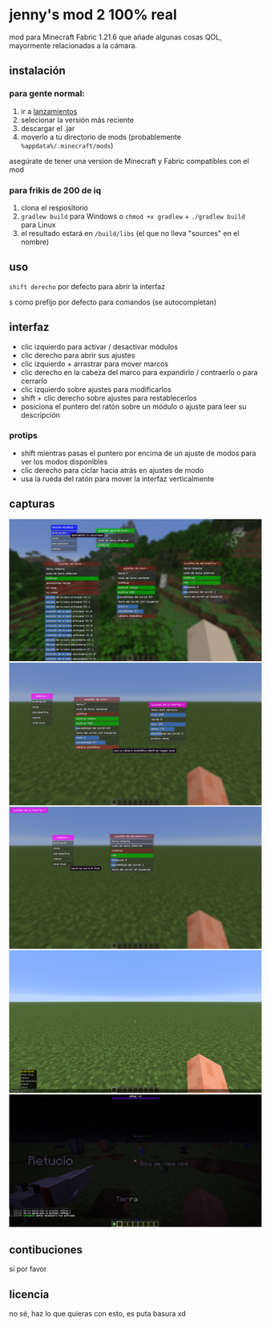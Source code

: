 # jenny's mod 2 100% real

mod para Minecraft Fabric 1.21.6 que añade algunas cosas QOL, mayormente relacionadas a la cámara.

## instalación

### para gente normal:
1. ir a [lanzamientos](https://github.com/retuci0/camera-tweaks/releases)
2. selecionar la versión más reciente
3. descargar el .jar
4. moverlo a tu directorio de mods (probablemente `%appdata%/.minecraft/mods`)

asegúrate de tener una version de Minecraft y Fabric compatibles con el mod

### para frikis de 200 de iq
1. clona el respositorio
2. `gradlew build` para Windows o `chmod +x gradlew` + `./gradlew build` para Linux
3. el resultado estará en `/build/libs` (el que no lleva "sources" en el nombre)

## uso

`shift derecho` por defecto para abrir la interfaz

`$` como prefijo por defecto para comandos (se autocompletan)

## interfaz

- clic izquierdo para activar / desactivar módulos
- clic derecho para abrir sus ajustes
- clic izquierdo + arrastrar para mover marcos
- clic derecho en la cabeza del marco para expandirlo / contraerlo o para cerrarlo
- clic izquierdo sobre ajustes para modificarlos
- shift + clic derecho sobre ajustes para restablecerlos
- posiciona el puntero del ratón sobre un módulo o ajuste para leer su descripción

### protips
- shift mientras pasas el puntero por encima de un ajuste de modos para ver los modos disponibles
- clic derecho para ciclar hacia atrás en ajustes de modo
- usa la rueda del ratón para mover la interfaz verticalmente

## capturas

<img src="screenshots/2025-08-19_23.20.15.png" alt="captura 1 (foto vieja)">
<img src="screenshots/2025-08-22_00.18.51.png" alt="captura 2 (interfaz)">
<img src="screenshots/2025-08-22_00.19.11.png" alt="captura 3 (interfaz)">
<img src="screenshots/2025-08-22_00.22.41.png" alt="captura 5 (comandos)">
<img src="screenshots/2025-08-27_18.44.41.png" alt="captura 6 (nametags & apilar bossbars)">

## contibuciones

sí por favor

## licencia

no sé, haz lo que quieras con esto, es puta basura xd